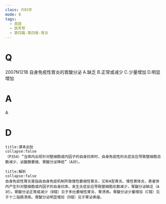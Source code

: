 ```yaml
---
class: 内科学
mode: B
tags:
  - 真题
  - 医考帮
  - 第四篇-第四章-胃炎
---
```


# Q
2007N121B 自身免疫性胃炎的胃酸分泌
A.缺乏
B.正常或减少
C.少量增加
D.明显增加

# A
A
# D
```ad-note
title:课本出处
collapse:false
（P354）“当体内出现针对壁细胞或内因子的自身抗体时，自身免疫性的炎症反应导致壁细胞总数减少、泌酸腺萎缩、胃酸分泌降低”（A对）。
```

```ad-summary
title:解析
collapse:false
自身免疫性胃炎是指由自身免疫机制所致慢性萎缩性胃炎，又称A型胃炎、慢性胃体炎，患者体内产生针对壁细胞或内因子的自身抗体，发生炎症反应导致壁细胞总数减少，胃酸分泌缺乏（A对）。胃酸分泌正常或减少（B错）见于多灶萎缩性胃炎、胃溃疡。胃酸分泌少量增加（C错）见于十二指肠溃疡。胃酸分泌明显增加（D错）见于胃泌素瘤。
```


